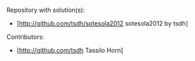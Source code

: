 Repository with solution(s):
* [http://github.com/tsdh/sotesola2012 sotesola2012 by tsdh]

Contributors:
* [http://github.com/tsdh Tassilo Horn]
